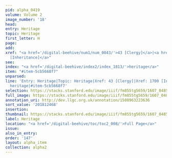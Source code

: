 ```yaml
---
pid: alpha_0419
volume: Volume 2
image_number: '18'
head:
entry: Heritage
topic: Heritage
first_letter: H
page:
add:
xref: "<a href='/digital-beehive/num1/num_0043/'>43 [Clergy]</a>|<a href='/digital-beehive/num7/num_2623/'>1700
  [Inheritance]</a>"
see:
index: "<a href='/digital-beehive/index2/index_1813/'>heritage</a>"
item: "#item-5cb5668f7"
unparsed:
line: 'Entry: Heritage|Topic: Heritage|Xref: 43 [Clergy]|Xref: 1700 [Inheritance]|Index:
  heritage|#item-5cb5668f7'
selection: https://stacks.stanford.edu/image/iiif/fm855tg5659/1607_0485/759,2468,3001,477/full/0/default.jpg
full_image: https://stacks.stanford.edu/image/iiif/fm855tg5659/1607_0485/full/full/0/default.jpg
annotation_uri: http://dev.llgc.org.uk/annotation/1508963223636
sort_value: '201812468'
insertion:
thumbnail: https://stacks.stanford.edu/image/iiif/fm855tg5659/1607_0485/759,2468,600,180/250,/0/default.jpg
label: Heritage
location: "<a href='/digital-beehive/toc/toc2_008/'>Full Page</a>"
issue:
also_in_entry:
order: '147'
layout: alpha_item
collection: alpha2
---
```

